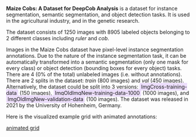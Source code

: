**Maize Cobs: A Dataset for DeepCob Analysis** is a dataset for instance segmentation, semantic segmentation, and object detection tasks. It is used in the agricultural industry, and in the genetic research. 

The dataset consists of 1250 images with 8905 labeled objects belonging to 2 different classes including *ruler* and *cob*.

Images in the Maize Cobs dataset have pixel-level instance segmentation annotations. Due to the nature of the instance segmentation task, it can be automatically transformed into a semantic segmentation (only one mask for every class) or object detection (bounding boxes for every object) tasks. There are 4 (0% of the total) unlabeled images (i.e. without annotations). There are 2 splits in the dataset: *train* (800 images) and *val* (450 images). Alternatively, the dataset could be split into 3 versions: <span style="background-color: #ecdefc; padding: 2px 4px; border-radius: 4px;">ImgCross-training-data</span> (150 images), <span style="background-color: #ecdefc; padding: 2px 4px; border-radius: 4px;">ImgOldImgNew-training-data-1000</span> (1000 images), and <span style="background-color: #ecdefc; padding: 2px 4px; border-radius: 4px;">ImgOldImgNew-validation-data</span> (100 images). The dataset was released in 2021 by the University of Hohenheim, Germany.

Here is the visualized example grid with animated annotations:

[animated grid](https://github.com/dataset-ninja/maize-cobs/raw/main/visualizations/horizontal_grid.webm)
